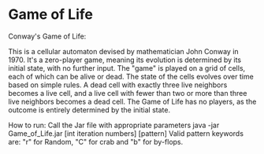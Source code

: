 # Game of Life
 
Conway's Game of Life:

This is a cellular automaton devised by mathematician John Conway in 1970.
It's a zero-player game, meaning its evolution is determined by its initial state, with no further input.
The "game" is played on a grid of cells, each of which can be alive or dead.
The state of the cells evolves over time based on simple rules. A dead cell with exactly three live neighbors becomes a live cell, and a live cell with fewer than two or more than three live neighbors becomes a dead cell.
The Game of Life has no players, as the outcome is entirely determined by the initial state.

How to run:
Call the Jar file with appropriate parameters
java -jar Game_of_Life.jar [int iteration numbers] [pattern]
Valid pattern keywords are: "r" for Random, "C" for crab and "b" for by-flops.